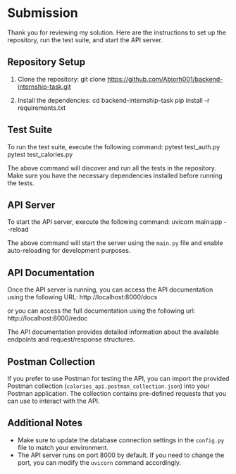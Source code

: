 # Submission

Thank you for reviewing my solution. Here are the instructions to set up the repository, run the test suite, and start the API server.

## Repository Setup

1. Clone the repository:
git clone https://github.com/Abiorh001/backend-internship-task.git



2. Install the dependencies:
cd backend-internship-task
pip install -r requirements.txt



## Test Suite

To run the test suite, execute the following command:
pytest test_auth.py
pytest test_calories.py



The above command will discover and run all the tests in the repository. Make sure you have the necessary dependencies installed before running the tests.

## API Server

To start the API server, execute the following command:
uvicorn main:app --reload



The above command will start the server using the `main.py` file and enable auto-reloading for development purposes.

## API Documentation

Once the API server is running, you can access the API documentation using the following URL:
http://localhost:8000/docs

or you can access the full documentation using the following url:
http://localhost:8000/redoc



The API documentation provides detailed information about the available endpoints and request/response structures.

## Postman Collection

If you prefer to use Postman for testing the API, you can import the provided Postman collection (`calories_api.postman_collection.json`) into your Postman application. The collection contains pre-defined requests that you can use to interact with the API.

## Additional Notes

- Make sure to update the database connection settings in the `config.py` file to match your environment.
- The API server runs on port 8000 by default. If you need to change the port, you can modify the `uvicorn` command accordingly.
